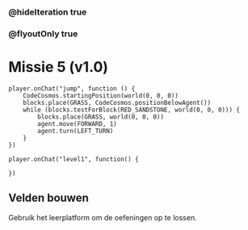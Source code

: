 ### @hideIteration true
### @flyoutOnly true
# Missie 5 (v1.0)
```blocks
player.onChat("jump", function () {
    CodeCosmos.startingPosition(world(0, 0, 0))
    blocks.place(GRASS, CodeCosmos.positionBelowAgent())
    while (blocks.testForBlock(RED_SANDSTONE, world(0, 0, 0))) {
        blocks.place(GRASS, world(0, 0, 0))
        agent.move(FORWARD, 1)
        agent.turn(LEFT_TURN)
    }
})

```

```template
player.onChat("level1", function() {
    
})
```

## Velden bouwen

Gebruik het leerplatform om de oefeningen op te lossen.
